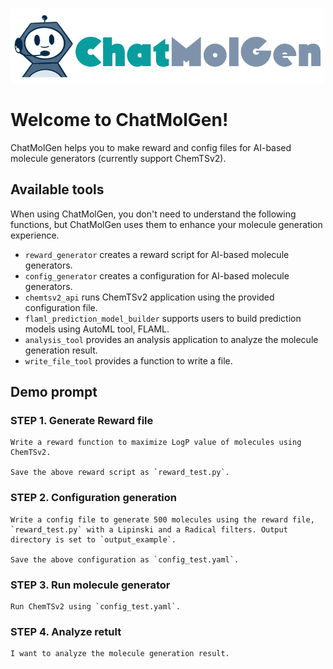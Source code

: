 ![chatmolgen logo](public/logo_dark.png)

# Welcome to ChatMolGen!

ChatMolGen helps you to make reward and config files for AI-based molecule generators (currently support ChemTSv2).

## Available tools

When using ChatMolGen, you don't need to understand the following functions, but ChatMolGen uses them to enhance your molecule generation experience.

- `reward_generator` creates a reward script for AI-based molecule generators.
- `config_generator` creates a configuration for AI-based molecule generators.
- `chemtsv2_api` runs ChemTSv2 application using the provided configuration file.
- `flaml_prediction_model_builder` supports users to build prediction models using AutoML tool, FLAML.
- `analysis_tool` provides an analysis application to analyze the molecule generation result.
- `write_file_tool` provides a function to write a file.

## Demo prompt

### STEP 1. Generate Reward file

```text
Write a reward function to maximize LogP value of molecules using ChemTSv2.

Save the above reward script as `reward_test.py`.
```

### STEP 2. Configuration generation

```text
Write a config file to generate 500 molecules using the reward file, `reward_test.py` with a Lipinski and a Radical filters. Output directory is set to `output_example`.

Save the above configuration as `config_test.yaml`.
```

### STEP 3. Run molecule generator

```text
Run ChemTSv2 using `config_test.yaml`.
```

### STEP 4. Analyze retult

```text
I want to analyze the molecule generation result.
```
